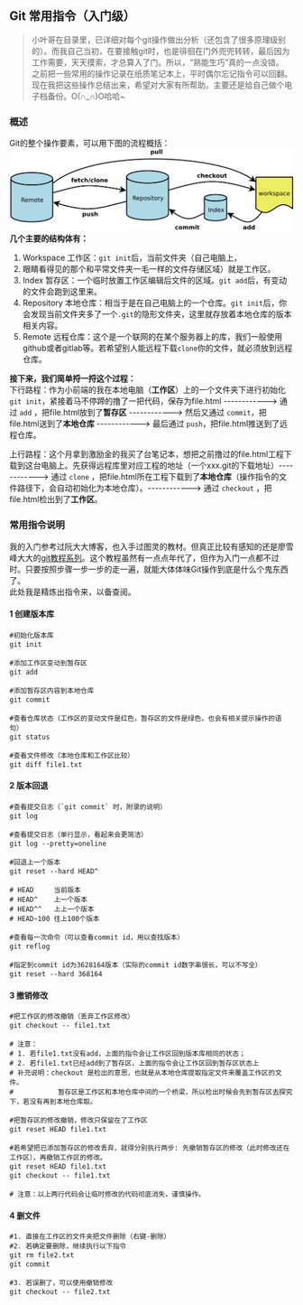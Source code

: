 ## Git 常用指令（入门级）
> 小叶哥在目录里，已详细对每个git操作做出分析（还包含了很多原理级别的）。而我自己当初，在要接触git时，也是徘徊在门外兜兜转转，最后因为工作需要，天天摸索，才总算入了门。所以，“熟能生巧”真的一点没错。  
> 之前把一些常用的操作记录在纸质笔记本上，平时偶尔忘记指令可以回翻。现在我把这些操作总结出来，希望对大家有所帮助。主要还是给自己做个电子档备份。O(∩_∩)O哈哈~  

### 概述  
Git的整个操作要素，可以用下图的流程概括：
![git简图，来自阮大大博客](../../images/celine/git-flow.png)  
**几个主要的结构体有：**   
1. Workspace 工作区：`git init`后，当前文件夹（自己电脑上，
2. 眼睛看得见的那个和平常文件夹一毛一样的文件存储区域）就是工作区。  
2. Index 暂存区：一个临时放置工作区编辑后文件的区域。`git add`后，有变动的文件会跑到这里来。  
3. Repository 本地仓库：相当于是在自己电脑上的一个仓库。`git init`后，你会发现当前文件夹多了一个`.git`的隐形文件夹，这里就存放着本地仓库的版本相关内容。  
4. Remote 远程仓库：这个是一个联网的在某个服务器上的库，我们一般使用github或者gitlab等。若希望别人能远程下载`clone`你的文件，就必须放到远程仓库。  

**接下来，我们简单捋一捋这个过程：**  
下行路程：作为小前端的我在本地电脑（**工作区**）上的一个文件夹下进行初始化`git init`，紧接着马不停蹄的撸了一把代码，保存为file.html  ------------> 通过 `add` ，把file.html放到了**暂存区** ------------>  然后又通过 `commit`，把file.html送到了**本地仓库** ------------>  最后通过 `push`，把file.html推送到了远程仓库。  

上行路程：这个月拿到激励金的我买了台笔记本，想把之前撸过的file.html工程下载到这台电脑上。先获得远程库里对应工程的地址（一个xxx.git的下载地址）------------> 通过 `clone` ，把file.html所在工程下载到了**本地仓库**（操作指令的文件路径下，会自动初始化为本地仓库）。------------> 通过 `checkout` ，把file.html检出到了**工作区**。

###  常用指令说明  
我的入门参考过阮大大博客，也入手过图灵的教材。但真正比较有感知的还是廖雪峰大大的[git教程系列](https://www.liaoxuefeng.com/wiki/0013739516305929606dd18361248578c67b8067c8c017b000)。这个教程虽然有一点点年代了，但作为入门一点都不过时。只要按照步骤一步一步的走一遍，就能大体体味Git操作到底是什么个鬼东西了。  
此处我是精炼出指令来，以备查阅。  

#### 1 创建版本库
```
#初始化版本库
git init

#添加工作区变动到暂存区
git add

#添加暂存区内容到本地仓库
git commit

#查看仓库状态（工作区的变动文件是红色，暂存区的文件是绿色，也会有相关提示操作的语句）
git status

#查看文件修改（本地仓库和工作区比较）
git diff file1.txt
```

#### 2 版本回退
```
#查看提交日志（`git commit` 时，附录的说明）
git log

#查看提交日志（单行显示，看起来会更简洁）
git log --pretty=oneline

#回退上一个版本
git reset --hard HEAD^

# HEAD     当前版本
# HEAD^    上一个版本
# HEAD^^   上上一个版本
# HEAD~100 往上100个版本

#查看每一次命令（可以查看commit id，用以查找版本）
git reflog

#指定到commit id为3628164版本（实际的commit id数字串很长，可以不写全）
git reset --hard 368164

```

#### 3 撤销修改
```
#把工作区的修改撤销（丢弃工作区修改）
git checkout -- file1.txt

# 注意：
# 1. 若file1.txt没有add，上面的指令会让工作区回到版本库相同的状态；
# 2. 若file1.txt已经add到了暂存区，上面的指令会让工作区回到暂存区状态上
# 补充说明：checkout 是检出的意思，也就是从本地仓库提取指定文件来覆盖工作区的文件。
#           暂存区是工作区和本地仓库中间的一个桥梁，所以检出时候会先到暂存区去探究下，若没有再到本地仓库取。

#把暂存区的修改撤销，修改只保留在了工作区
git reset HEAD file1.txt

#若希望把已添加暂存区的修改丢弃，就得分别执行两步: 先撤销暂存区的修改（此时修改还在工作区），再撤销工作区的修改。
git reset HEAD file1.txt
git checkout -- file1.txt

# 注意：以上两行代码会让临时修改的代码彻底消失，谨慎操作。

```

#### 4 删文件
```
#1. 直接在工作区的文件夹把文件删除（右键-删除）
#2. 若确定要删除，继续执行以下指令
git rm file2.txt
git commit 

#3. 若误删了，可以使用撤销修改
git checkout -- file2.txt

```





